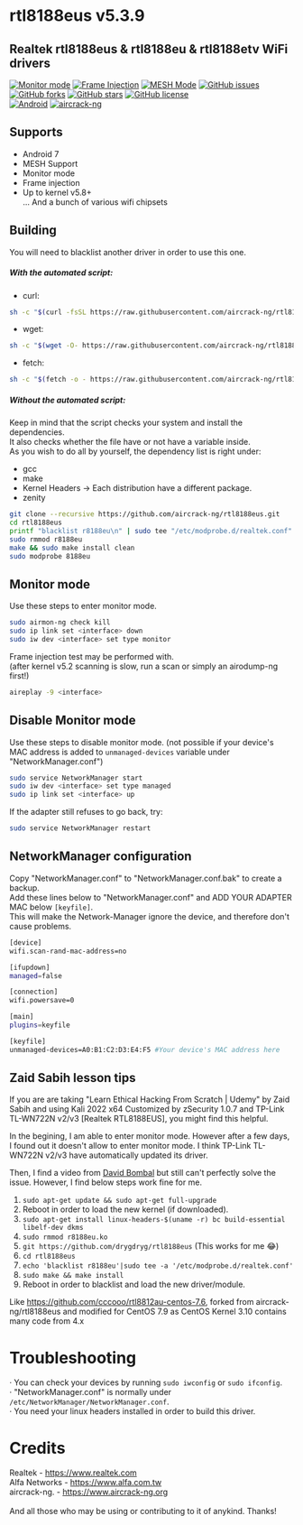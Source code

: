 # rtl8188eus v5.3.9

## Realtek rtl8188eus &amp; rtl8188eu &amp; rtl8188etv WiFi drivers

[![Monitor mode](https://img.shields.io/badge/monitor%20mode-supported-brightgreen.svg)](#)
[![Frame Injection](https://img.shields.io/badge/frame%20injection-supported-brightgreen.svg)](#)
[![MESH Mode](https://img.shields.io/badge/mesh%20mode-supported-brightgreen.svg)](#)
[![GitHub issues](https://img.shields.io/github/issues/aircrack-ng/rtl8188eus.svg)](https://github.com/aircrack-ng/rtl8188eus/issues)
[![GitHub forks](https://img.shields.io/github/forks/aircrack-ng/rtl8188eus.svg)](https://github.com/aircrack-ng/rtl8188eus/network)
[![GitHub stars](https://img.shields.io/github/stars/aircrack-ng/rtl8188eus.svg)](https://github.com/aircrack-ng/rtl8188eus/stargazers)
[![GitHub license](https://img.shields.io/github/license/aircrack-ng/rtl8812au.svg)](https://github.com/aircrack-ng/rtl8188eus/blob/master/LICENSE)<br>
[![Android](https://img.shields.io/badge/android%20(8)-supported-brightgreen.svg)](#)
[![aircrack-ng](https://img.shields.io/badge/aircrack--ng-supported-blue.svg)](#)


## Supports

- Android 7
- MESH Support
- Monitor mode
- Frame injection
- Up to kernel v5.8+<br>
... And a bunch of various wifi chipsets

## Building

You will need to blacklist another driver in order to use this one.

##### With the automated script:

- curl:

```bash
sh -c "$(curl -fsSL https://raw.githubusercontent.com/aircrack-ng/rtl8188eus/v5.3.9/build.sh)"
```

- wget:

```bash
sh -c "$(wget -O- https://raw.githubusercontent.com/aircrack-ng/rtl8188eus/v5.3.9/build.sh)"
```

- fetch:

```bash
sh -c "$(fetch -o - https://raw.githubusercontent.com/aircrack-ng/rtl8188eus/v5.3.9/build.sh)"
```

##### Without the automated script:

Keep in mind that the script checks your system and install the dependencies.<br>
It also checks whether the file have or not have a variable inside.<br>
As you wish to do all by yourself, the dependency list is right under:

- gcc
- make
- Kernel Headers -> Each distribution have a different package.
- zenity

```bash
git clone --recursive https://github.com/aircrack-ng/rtl8188eus.git
cd rtl8188eus
printf "blacklist r8188eu\n" | sudo tee "/etc/modprobe.d/realtek.conf"
sudo rmmod r8188eu
make && sudo make install clean
sudo modprobe 8188eu
```

## Monitor mode

Use these steps to enter monitor mode.
```bash
sudo airmon-ng check kill
sudo ip link set <interface> down
sudo iw dev <interface> set type monitor
```

Frame injection test may be performed with.<br>
(after kernel v5.2 scanning is slow, run a scan or simply an airodump-ng first!)

```bash
aireplay -9 <interface>
```

## Disable Monitor mode

Use these steps to disable monitor mode. (not possible if your device's MAC address is added to `unmanaged-devices` variable under "NetworkManager.conf")
```bash
sudo service NetworkManager start
sudo iw dev <interface> set type managed
sudo ip link set <interface> up
```

If the adapter still refuses to go back, try:
```bash
sudo service NetworkManager restart
```

## NetworkManager configuration

Copy "NetworkManager.conf" to "NetworkManager.conf.bak" to create a backup.<br>
Add these lines below to "NetworkManager.conf" and ADD YOUR ADAPTER MAC below `[keyfile]`.<br>
This will make the Network-Manager ignore the device, and therefore don't cause problems.

```bash
[device]
wifi.scan-rand-mac-address=no

[ifupdown]
managed=false

[connection]
wifi.powersave=0

[main]
plugins=keyfile

[keyfile]
unmanaged-devices=A0:B1:C2:D3:E4:F5 #Your device's MAC address here
```

## Zaid Sabih lesson tips

If you are are taking "Learn Ethical Hacking From Scratch | Udemy" by Zaid Sabih and using Kali 2022 x64 Customized by zSecurity 1.0.7 and TP-Link TL-WN722N v2/v3 [Realtek RTL8188EUS], you might find this helpful.

In the begining, I am able to enter monitor mode. However after a few days, I found out it doesn't allow to enter monitor mode. I think TP-Link TL-WN722N v2/v3 have automatically updated its driver.

Then, I find a video from [David Bombal](https://www.youtube.com/watch?v=tYnjMiTTdms) but still can't perfectly solve the issue. However, I find below steps work fine for me.

1. `sudo apt-get update && sudo apt-get full-upgrade`
2. Reboot in order to load the new kernel (if downloaded).
3. `sudo apt-get install linux-headers-$(uname -r) bc build-essential libelf-dev dkms`
4. `sudo rmmod r8188eu.ko`
5. `git https://github.com/drygdryg/rtl8188eus` (This works for me 😂)
6. `cd rtl8188eus`
7. `echo 'blacklist r8188eu'|sudo tee -a '/etc/modprobe.d/realtek.conf'`
8. `sudo make && make install`
9. Reboot in order to blacklist and load the new driver/module.

Like https://github.com/cccooo/rtl8812au-centos-7.6, forked from aircrack-ng/rtl8188eus and modified for CentOS 7.9
as CentOS Kernel 3.10 contains many code from 4.x

# Troubleshooting
· You can check your devices by running `sudo iwconfig` or `sudo ifconfig`.<br>
· "NetworkManager.conf" is normally under `/etc/NetworkManager/NetworkManager.conf`.<br>
· You need your linux headers installed in order to build this driver.<br>

# Credits
Realtek       - https://www.realtek.com<br>
Alfa Networks - https://www.alfa.com.tw<br>
aircrack-ng.  - https://www.aircrack-ng.org<br>
<br>
And all those who may be using or contributing to it of anykind. Thanks!<br>
